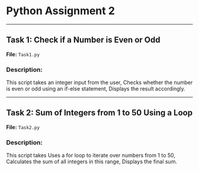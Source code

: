 # Python Assignment 2 

---

## Task 1: Check if a Number is Even or Odd

**File:** `Task1.py`

### Description:
This script takes an integer input from the user, Checks whether the number is even or odd using an if-else statement, Displays the result accordingly.

---

## Task 2: Sum of Integers from 1 to 50 Using a Loop

**File:** `Task2.py`

### Description:
This script takes  Uses a for loop to iterate over numbers from 1 to 50, Calculates the sum of all integers in this range, Displays the final sum.

